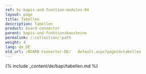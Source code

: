 ```yaml
---
ref: bc-bapis-and-function-modules-04
layout: page
title: Tabellen
description: Tabellen
product: board-connector
parent: bapis-und-funktionsbausteine
permalink: /:collection/:path
weight: 4
lang: de_DE
old_url: /BOARD-Connector-DE/	default.aspx?pageid=tabellen
---
```

{% include _content/de/bapi/tabellen.md %}
